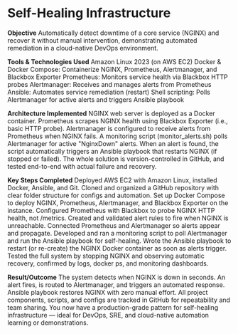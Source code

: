 # Self-Healing Infrastructure

**Objective**
Automatically detect downtime of a core service (NGINX) and recover it without manual intervention, demonstrating automated remediation in a cloud-native DevOps environment.

**Tools & Technologies Used**
Amazon Linux 2023 (on AWS EC2)
Docker & Docker Compose: Containerize NGINX, Prometheus, Alertmanager, and Blackbox Exporter
Prometheus: Monitors service health via Blackbox HTTP probes
Alertmanager: Receives and manages alerts from Prometheus
Ansible: Automates service remediation (restart)
Shell scripting: Polls Alertmanager for active alerts and triggers Ansible playbook

**Architecture Implemented**
NGINX web server is deployed as a Docker container.
Prometheus scrapes NGINX health using Blackbox Exporter (i.e., basic HTTP probe).
Alertmanager is configured to receive alerts from Prometheus when NGINX fails.
A monitoring script (monitor_alerts.sh) polls Alertmanager for active "NginxDown" alerts.
When an alert is found, the script automatically triggers an Ansible playbook that restarts NGINX (if stopped or failed).
The whole solution is version-controlled in GitHub, and tested end-to-end with actual failure and recovery.

**Key Steps Completed**
Deployed AWS EC2 with Amazon Linux, installed Docker, Ansible, and Git.
Cloned and organized a GitHub repository with clear folder structure for configs and automation.
Set up Docker Compose to deploy NGINX, Prometheus, Alertmanager, and Blackbox Exporter on the instance.
Configured Prometheus with Blackbox to probe NGINX HTTP health, not /metrics.
Created and validated alert rules to fire when NGINX is unreachable.
Connected Prometheus and Alertmanager so alerts appear and propagate.
Developed and ran a monitoring script to poll Alertmanager and run the Ansible playbook for self-healing.
Wrote the Ansible playbook to restart (or re-create) the NGINX Docker container as soon as alerts trigger.
Tested the full system by stopping NGINX and observing automatic recovery, confirmed by logs, docker ps, and monitoring dashboards.

**Result/Outcome**
The system detects when NGINX is down in seconds.
An alert fires, is routed to Alertmanager, and triggers an automated response.
Ansible playbook restores NGINX with zero manual effort.
All project components, scripts, and configs are tracked in GitHub for repeatability and team sharing.
You now have a production-grade pattern for self-healing infrastructure — ideal for DevOps, SRE, and cloud-native automation learning or demonstrations.
